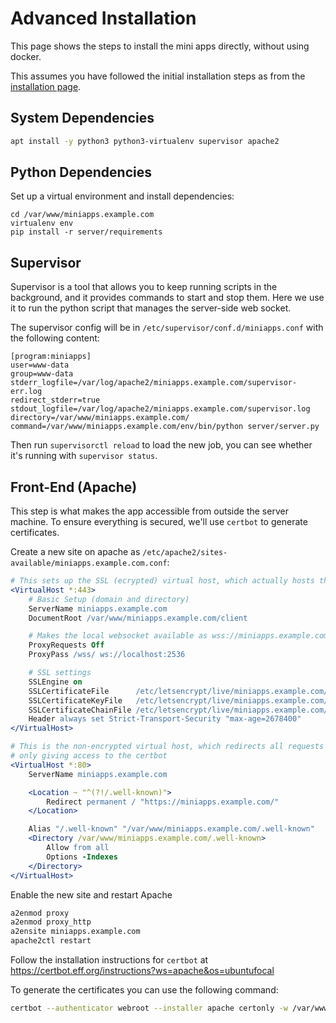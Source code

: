 Advanced Installation
=====================

This page shows the steps to install the mini apps directly, without using docker.

This assumes you have followed the initial installation steps as from
the [installation page](./basic.md).

## System Dependencies

```bash
apt install -y python3 python3-virtualenv supervisor apache2
```

## Python Dependencies

Set up a virtual environment and install dependencies:

```
cd /var/www/miniapps.example.com
virtualenv env
pip install -r server/requirements
```

## Supervisor

Supervisor is a tool that allows you to keep running scripts in the background,
and it provides commands to start and stop them. Here we use it to run the
python script that manages the server-side web socket.

The supervisor config will be in `/etc/supervisor/conf.d/miniapps.conf`
with the following content:

```
[program:miniapps]
user=www-data
group=www-data
stderr_logfile=/var/log/apache2/miniapps.example.com/supervisor-err.log
redirect_stderr=true
stdout_logfile=/var/log/apache2/miniapps.example.com/supervisor.log
directory=/var/www/miniapps.example.com/
command=/var/www/miniapps.example.com/env/bin/python server/server.py
```

Then run `supervisorctl reload` to load the new job, you can see whether it's running
with `supervisor status`.


## Front-End (Apache)

This step is what makes the app accessible from outside the server machine.
To ensure everything is secured, we'll use `certbot` to generate certificates.

Create a new site on apache as `/etc/apache2/sites-available/miniapps.example.com.conf`:

```apache
# This sets up the SSL (ecrypted) virtual host, which actually hosts the website
<VirtualHost *:443>
    # Basic Setup (domain and directory)
    ServerName miniapps.example.com
    DocumentRoot /var/www/miniapps.example.com/client

    # Makes the local websocket available as wss://miniapps.example.com/wss/
    ProxyRequests Off
    ProxyPass /wss/ ws://localhost:2536

    # SSL settings
    SSLEngine on
    SSLCertificateFile      /etc/letsencrypt/live/miniapps.example.com/cert.pem
    SSLCertificateKeyFile   /etc/letsencrypt/live/miniapps.example.com/privkey.pem
    SSLCertificateChainFile /etc/letsencrypt/live/miniapps.example.com/chain.pem
    Header always set Strict-Transport-Security "max-age=2678400"
</VirtualHost>

# This is the non-encrypted virtual host, which redirects all requests from http to https
# only giving access to the certbot
<VirtualHost *:80>
    ServerName miniapps.example.com

    <Location ~ "^(?!/.well-known)">
        Redirect permanent / "https://miniapps.example.com/"
    </Location>

    Alias "/.well-known" "/var/www/miniapps.example.com/.well-known"
    <Directory /var/www/miniapps.example.com/.well-known>
        Allow from all
        Options -Indexes
    </Directory>
</VirtualHost>
```

Enable the new site and restart Apache

```bash
a2enmod proxy
a2enmod proxy_http
a2ensite miniapps.example.com
apache2ctl restart
```

Follow the installation instructions for `certbot` at <https://certbot.eff.org/instructions?ws=apache&os=ubuntufocal>

To generate the certificates you can use the following command:

```bash
certbot --authenticator webroot --installer apache certonly -w /var/www/miniapps.example.com --domains miniapps.example.com
```
